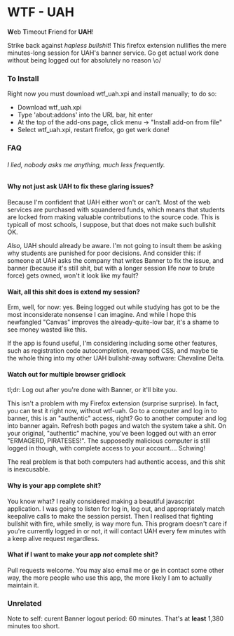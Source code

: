 WTF - UAH
=======

**W**eb **T**imeout **F**riend for **UAH**!

Strike back against *hapless bullshit*! This firefox extension nullifies the mere minutes-long session for UAH's banner service. Go get actual work done without being logged out for absolutely no reason \o/

### To Install

Right now you must download wtf_uah.xpi and install manually; to do so:

* Download wtf_uah.xpi
* Type 'about:addons' into the URL bar, hit enter
* At the top of the add-ons page, click menu -> "Install add-on from file"
* Select wtf_uah.xpi, restart firefox, go get werk done!

### FAQ

###### I lied, nobody asks me anything, much less *frequently*.

#### Why not just ask UAH to fix these glaring issues?

Because I'm confident that UAH either won't or can't. Most of the web services are purchased with squandered funds, which means that students are locked from making valuable contributions to the source code. This is typicall of most schools, I suppose, but that does not make such bullshit OK.

*Also*, UAH should already be aware. I'm not going to insult them be asking why students are punished for poor decisions. And consider this: if someone at UAH asks the company that writes Banner to fix the issue, and banner (because it's still shit, but with a longer session life now to brute force) gets owned, won't it look like my fault?

#### Wait, all this shit does is extend my session?

Erm, well, for now: yes. Being logged out while studying has got to be the most inconsiderate nonsense I can imagine. And while I hope this newfangled "Canvas" improves the already-quite-low bar, it's a shame to see money wasted like this.

If the app is found useful, I'm considering including some other features, such as registration code autocompletion, revamped CSS, and maybe tie the whole thing into my other UAH bullshit-away software: Chevaline Delta.

#### Watch out for multiple browser gridlock

tl;dr: Log out after you're done with Banner, or it'll bite you.

This isn't a problem with my Firefox extension (surprise surprise). In fact, you can test it right now, without wtf-uah. Go to a computer and log in to banner, this is an "authentic" access, right? Go to another computer and log into banner again. Refresh both pages and watch the system take a shit. On your original, "authentic" machine, you've been logged out with an error "ERMAGERD, PIRATESES!". The supposedly malicious computer is still logged in though, with complete access to your account.... Schwing!

The real problem is that both computers had authentic access, and this shit is inexcusable.

#### Why is your app complete shit?

You know what? I really considered making a beautiful javascript application. I was going to listen for log in, log out, and appropriately match keepalive calls to make the session persist. Then I realised that fighting bullshit with fire, while smelly, is way more fun. This program doesn't care if you're currently logged in or not, it will contact UAH every few minutes with a keep alive request regardless.

#### What if I want to make your app *not* complete shit?

Pull requests welcome. You may also email me or ge in contact some other way, the more people who use this app, the more likely I am to actually maintain it.


### Unrelated

Note to self: curent Banner logout period: 60 minutes. That's at **least** 1,380 minutes too short.







